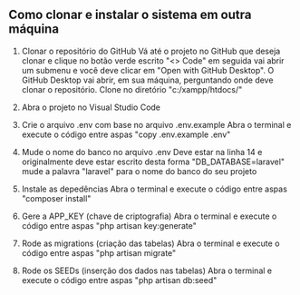 ## Como clonar e instalar o sistema em outra máquina

1) Clonar o repositório do GitHub
Vá até o projeto no GitHub que deseja clonar e clique no botão verde escrito "<> Code" em seguida vai abrir um submenu e você deve clicar em "Open with GitHub Desktop". O GitHub Desktop vai abrir, em sua máquina, perguntando onde deve clonar o repositório. Clone no diretório "c:/xampp/htdocs/"

2) Abra o projeto no Visual Studio Code
3) Crie o arquivo .env com base no arquivo .env.example
Abra o terminal e execute o código entre aspas "copy .env.example .env"

4) Mude o nome do banco no arquivo .env
Deve estar na linha 14 e originalmente deve estar escrito desta forma "DB_DATABASE=laravel" mude a palavra "laravel" para o nome do banco do seu projeto

5) Instale as depedências
Abra o terminal e execute o código entre aspas "composer install"

6) Gere a APP_KEY (chave de criptografia)
Abra o terminal e execute o código entre aspas "php artisan key:generate"

7) Rode as migrations (criação das tabelas)
Abra o terminal e execute o código entre aspas "php artisan migrate"

8) Rode os SEEDs (inserção dos dados nas tabelas)
Abra o terminal e execute o código entre aspas "php artisan db:seed"
